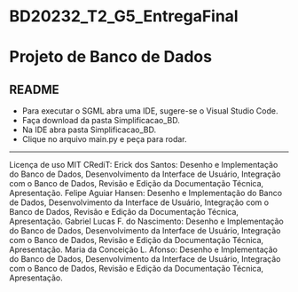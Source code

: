 # BD20232_T2_G5_EntregaFinal

# Projeto de Banco de Dados 

## README

- Para executar o SGML abra uma IDE, sugere-se o Visual Studio Code.
- Faça download da pasta Simplificacao_BD.
- Na IDE abra pasta Simplificacao_BD.
- Clique no arquivo main.py e peça para rodar.


-----------------------------------------------------
Licença de uso MIT
CRediT: Erick dos Santos: Desenho e Implementação do Banco de Dados, Desenvolvimento da Interface de Usuário, Integração com o Banco de Dados, Revisão e Edição da Documentação Técnica, Apresentação. Felipe Aguiar Hansen: Desenho e Implementação do Banco de Dados, Desenvolvimento da Interface de Usuário, Integração com o Banco de Dados, Revisão e Edição da Documentação Técnica, Apresentação. Gabriel Lucas F. do Nascimento:  Desenho e Implementação do Banco de Dados, Desenvolvimento da Interface de Usuário, Integração com o Banco de Dados, Revisão e Edição da Documentação Técnica, Apresentação. Maria da Conceição L. Afonso: Desenho e Implementação do Banco de Dados, Desenvolvimento da Interface de Usuário, Integração com o Banco de Dados, Revisão e Edição da Documentação Técnica, Apresentação.
